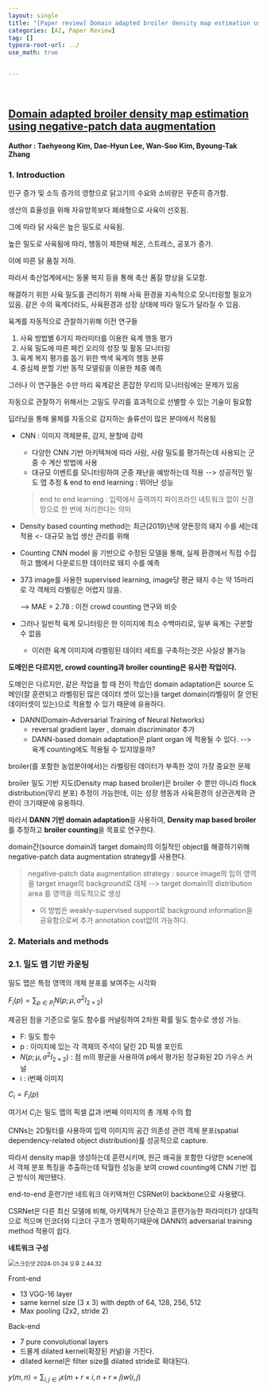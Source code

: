 ```yaml
---
layout: single
title: "[Paper review] Domain adapted broiler density map estimation using negative-patch data augmentation"
categories: [AI, Paper Review]
tag: []
typora-root-url: ../
use_math: true


---
```


<br>

## [Domain adapted broiler density map estimation using negative-patch data augmentation](https://www.sciencedirect.com/science/article/pii/S1537511023001241)



**Author : Taehyeong Kim, Dae-Hyun Lee, Wan-Soo Kim, Byoung-Tak Zhang**





### **1. Introduction**



인구 증가 및 소득 증가의 영향으로 닭고기의 수요와 소비량은 꾸준히 증가함.

생산의 효율성을 위해 자유방목보다 폐쇄형으로 사육이 선호됨.

그에 따라 닭 사육은 높은 밀도로 사육됨.

높은 밀도로 사육됨에 따라, 행동이 제한돼 체온, 스트레스, 공포가 증가.

이에 따른 닭 품질 저하.

따라서 축산업계에서는 동물 복지 등을 통해 축산 품질 향상을 도모함.





해결하기 위한 사육 밀도를 관리하기 위해 사육 환경을 지속적으로 모니터링할 필요가 있음. 같은 수의 육계더라도, 사육환경과 성장 상태에 따라 밀도가 달라질 수 있음.





육계를 자동적으로 관찰하기위해 이전 연구들

1. 사육 방법별 6가지 파라미터를 이용한 육계 행동 평가
2. 사육 밀도에 따른 페킨 오리의 성장 및 활동 모니터링
3. 육계 복지 평가를 돕기 위한 백색 육계의 행동 분류
4. 중심체 분할 기반 동적 모델링을 이용한 체중 예측



그러나 이 연구들은 수만 마리 육계같은 혼잡한 무리의 모니터링에는 문제가 있음

자동으로 관찰하기 위해서는 고밀도 무리를 효과적으로 선별할 수 있는 기술이 필요함

딥러닝을 통해 물체를 자동으로 감지하는 솔류션이 많은 분야에서 적용됨

- CNN : 이미지 객체분류, 감지, 분할에 강력

  - 다양한 CNN 기반 아키텍쳐에 따라 사람, 사람 밀도를 평가하는데 사용되는 군중 수 계산 방법에 사용
  - 대규모 이벤트를 모니터링하여 군중 재난을 예방하는데 적용 --> 성공적인 밀도 맵 추정 & end to end learning : 뛰어난 성능

  > end to end learning : 입력에서 출력까지 파이프라인 네트워크 없이 신경망으로 한 번에 처리한다는 의미



- Density based counting method는 최근(2019)년에 양돈장의 돼지 수를 세는데 적용 <- 대규모 농업 생산 관리를 위해

-  Counting CNN model 을 기반으로 수정된 모델을 통해, 실제 환경에서 직접 수집하고 웹에서 다운로드한 데이터로 돼지 수를 예측

  - 373 image를 사용한 supervised learning, image당 평균 돼지 수는 약 15마리로 각 객체의 라벨링은 어렵지 않음.

    --> MAE = 2.78 : 이전 crowd counting 연구와 비슷

- 그러나 일반적 육계 모니터링은 한 이미지에 최소 수백마리로, 일부 육계는 구분할 수 없음

  - 이러한 육계 이미지에 라벨링된 데이터 세트를 구축하는것은 사실상 불가능



**도메인은 다르지만, crowd counting과 broiler counting은 유사한 작업이다.**

도메인은 다르지만, 같은 작업을 할 때 전이 학습인 domain adaptation은 source 도메인(잘 훈련되고 라벨링된 많은 데이터 셋이 있는)을 target domain(라벨링이 잘 안된 데이터셋이 있는)으로  적용할 수 있기 때문에 유용하다. 

- DANN(Domain-Adversarial Training of Neural Networks)
  - reversal gradient layer , domain discriminator 추가
  - DANN-based domain adaptation은 plant organ 에 적용될 수 있다. --> 육계 counting에도 적용될 수 있지않을까?

broiler(를 포함한 농업분야에서)는 라벨링된 데이터가 부족한 것이 가장 중요한 문제

broiler 밀도 기반 지도(Density map based broiler)은 broiler 수 뿐만 아니라 flock distribution(무리 분포) 추정이 가능한데, 이는 성장 행동과 사육환경의 상관관계와 관련이 크기때문에 유용하다.

따라서 **DANN 기반 domain adaptation**을 사용하여, **Density map based broiler**를 추정하고 **broiler counting**을 목표로 연구한다.

domain간(source domain과 target domain)의 이질적인 object를 해결하기위해 negative-patch data augmentation strategy를 사용한다.

> negative-patch data augmentation strategy : source image의 임의 영역을 target image의 background로 대체 --> target domain의 distribution area 를 영역을 의도적으로 생성
>
> - 이 방법은 weakly-supervised support로 background information을 공유함으로써 추가 annotation cost없이 가능하다.



### **2. Materials and methods**



### **2.1. 밀도 맵 기반 카운팅**



밀도 맵은 특정 영역의 개체 분포를 보여주는 시각화

$F_{i}(p) = \sum_{p\in P_{i}}N(p;\mu, \sigma^2 I_{2 \times 2})$



제공된 점을 기준으로 밀도 함수를 커널링하여 2차원 확률 밀도 함수로 생성 가능.

- F: 밀도 함수
- p : 이미지에 있는 각 객체의 주석이 달린 2D 픽셀 포인트
- $N(p;\mu, \sigma^2 I_{2 \times 2})$ : 점 m의 평균을 사용하여 p에서 평가된 정규화된 2D 가우스 커널
- i : i번째 이미지

$C_{i} = F_{i}(p)$

여기서 $C_{i}$는 밀도 맵의 픽셀 값과 i번째 이미지의 총 개체 수의 합



CNNs는 2D필터를 사용하여 입력 이미지의 공간 의존성 관련 객체 분포(spatial dependency-related object distribution)를 성공적으로 capture.

따라서 density map을 생성하는데 훈련시키며, 원근 왜곡을 포함한 다양한 scene에서 객체 분포 특징을 추출하는데 탁월한 성능을 보여 crowd counting에 CNN 기반 접근 방식이 제안됐다.

end-to-end 훈련기반 네트워크 아키텍쳐인 CSRNet이 backbone으로 사용됐다.

CSRNet은 다른 최신 모델에 비해, 아키텍쳐가 단순하고 훈련가능한 파라미터가 상대적으로 적으며 인코더와 디코더 구조가 명확하기때문에 DANN의 adversarial training method 적용이 쉽다.



**네트워크 구성** <br>

<img src="/images/2024-01-20-domain_adapted/스크린샷 2024-01-24 오후 2.44.32-6075743.png" alt="스크린샷 2024-01-24 오후 2.44.32" style="zoom:80%;" />



Front-end 

- 13 VGG-16 layer
- same kernel size (3 x 3) with depth of 64, 128, 256, 512
- Max pooling (2x2, stride 2)

Back-end 

- 7 pure convolutional layers
- 드물게 dilated kernel(확장된 커널)을 가진다.
- dilated kernel은 filter size를 dilated stride로 확대된다.

$y(m,n) = \sum_{i,j \in I}x(m + r \times i, n + r \times j)w(i,j)$



